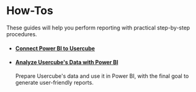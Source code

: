 # How-Tos

These guides will help you perform reporting with practical step-by-step procedures.

- #### [Connect Power BI to Usercube](/docs/identitymanager/6.1/identitymanager/integration-guide/governance/reporting/how-tos/connect-powerbi/index.md)
- #### [Analyze Usercube's Data with Power BI](/docs/identitymanager/6.1/identitymanager/integration-guide/governance/reporting/how-tos/analyze-powerbi/index.md)
  Prepare Usercube's data and use it in Power BI, with the final goal to generate user-friendly
  reports.
